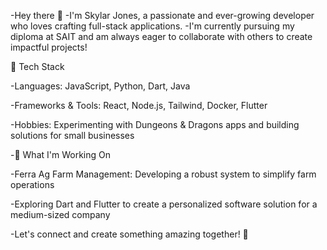 -Hey there 👋
-I'm Skylar Jones, a passionate and ever-growing developer who loves crafting full-stack applications.
-I'm currently pursuing my diploma at SAIT and am always eager to collaborate with others to create impactful projects!

🔧 Tech Stack

-Languages: JavaScript, Python, Dart, Java

-Frameworks & Tools: React, Node.js, Tailwind, Docker, Flutter

-Hobbies: Experimenting with Dungeons & Dragons apps and building solutions for small businesses

-🚀 What I'm Working On

-Ferra Ag Farm Management: Developing a robust system to simplify farm operations

-Exploring Dart and Flutter to create a personalized software solution for a medium-sized company

-Let's connect and create something amazing together! 🚀
<!--
**Skylar4/Skylar4** is a ✨ _special_ ✨ repository because its `README.md` (this file) appears on your GitHub profile.

Here are some ideas to get you started:

- 🔭 I’m currently working on ...
- 🌱 I’m currently learning ...
- 👯 I’m looking to collaborate on ...
- 🤔 I’m looking for help with ...
- 💬 Ask me about ...
- 📫 How to reach me: ...
- 😄 Pronouns: ...
- ⚡ Fun fact: ...
-->

